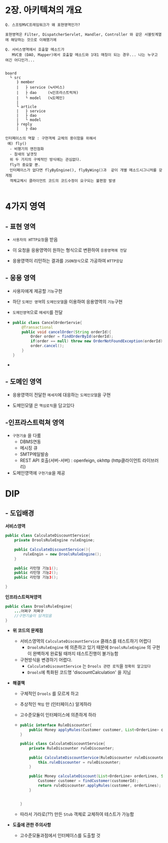 # 2장. 아키텍쳐의 개요

```
Q. 스프링MVC프레임워크가 왜 표현영역인가?

표현영역은 Filter, DispatcherServlet, Handler, Controller 와 같은 서블릿계열에 해당하는 것으로 이해했기에

Q. 서비스영역에서 호출할 메소드가
   MVC중 (DAO, Mapper)에서 호출할 메소드와 1대1 매칭이 되는 경우... 나는 누구고 여긴 어디인가...
   
   
board
  └	src
     ├ member
     |   ├ service (≒서비스)
     |   ├ dao     (≒인프라스트럭쳐)
     |   └ model   (≒도메인)
     |
     └ article
     |   ├ service
     |   ├ dao
     |   └ model
     ├ reply
     |   ├ dao
     
인터페이스의 역할 : 구현객체 교체의 용이함을 위해서
 예) fly()  
  - 비행기의 엔진점화
  - 참새의 날갯짓
  위 두 가지의 구체적인 방식에는 관심없다.
  fly가 중요할 뿐.
  인터페이스가 없다면 flyByEngine(), flyByWing()과  같이 개별 메소드시그니처를 갖게됨
  객체교체시 클라이언트 코드의 코드수정이 요구되는 불편함 발생
   
```

# 4가지 영역

## - 표현 영역

- `사용자의 HTTP요청`을 받음

- 이 요청을 응용영역이 원하는 형식으로 변환하여 `응용영역에 전달`

- 응용영역이 리턴하는 결과를 `JSON형식`으로 가공하여 `HTTP응답`

  

## - 응용  영역

- 사용자에게 제공할 `기능`구현

- 하단 `도메인 영역`의 `도메인모델`을 이용하여 응용영역의 `기능`구현

- `도메인영역`으로 `메세지`를 전달

- ```java
  public class CancelOrderServie{
      @Transactional
      public void cancelOrder(String orderId){
          Order order = findOrderById(orderId);
          if(order == null) throw new OrderNotFoundException(orderId);
          order.cancel();  
      }
  }
  ```

- 

## - 도메인 영역

- 응용영역이 전달한 `메세지`에 대응하는 `도메인모델`을 구현

- 도메인모델 은 `핵심로직`을 담고있다

  


## -인프라스트럭쳐 영역

- `구현기술` 을 다룸
  - DBMS연동
  - 메시징 큐
  - SMTP메일발송
  - REST API 호출(서버-서버) : openfeign, okhttp (http클라이언트 라이브러리)
- 도메인영역에 `구현기술`을 제공



# DIP

## - 도입배경

**서비스영역**

```java
public class CalculateDiscountService{
    private DroolsRuleEngine ruleEngine;
    
    public CalculateDiscountService(){
        ruleEngin = new DroolsRuleEngine();
    }
    
    public 리턴형 기능1();
    public 리턴형 기능2();
    public 리턴형 기능3();
    
}
```

**인프라스트럭쳐영역**

```java
public class DroolsRuleEngine{
    ...어쩌구 저쩌구
    //구현기술이 담겨있음
}
```

- **위 코드의 문제점**
  - 서비스영역의 `CalculateDiscountService` 클래스를 테스트하기 어렵다
    - `DroolsRuleEngine` 에 의존하고 있기 때문에 `DroolsRuleEngine` 의 구현이 완벽하게 완료될 때까지 테스트진행이 불가능함
  - 구현방식을 변경하기 어렵다.
    - `CalculateDiscountService` 는 `Drools 관련 로직`을 `정확히 알고있다`
    - `Drools`에 특화된 코드명 'discountCalculation' 을 지님

- **해결책**

  - 구체적인 `Drools` 를 모르게 하고

  - 추상적인 `책임` 만 (인터페이스) 알게하라

  - 고수준모듈이 인터페이스에 의존하게 하라

  - ```java
    public interface RuleDiscounter{
        public Money applyRules(Customer customer, List<OrderLine> orderLines);
    }
    ```

    ```java
    public class CalculateDiscountService{
        private RuleDiscounter ruleDiscounter;
        
        public CalculateDiscountService(RuleDiscounter ruleDiscounter){
            this.ruleDiscounter = ruleDiscounter;
        }
        
        public Money calculateDiscount(List<OrderLine> orderLines, String customerId){
            Customer customer = findCustomer(customerId);
            return ruleDiscounter.applyRules(customer, orderLines);
        }
        
        
    }
    ```

  -  따라서 가라로(??) 만든 `Stub` 객체로 교체하여 테스트가 가능함

- **도출에 관한 주의사항**

  - 고수준모듈과점에서 인터페이스를 도출할 것

